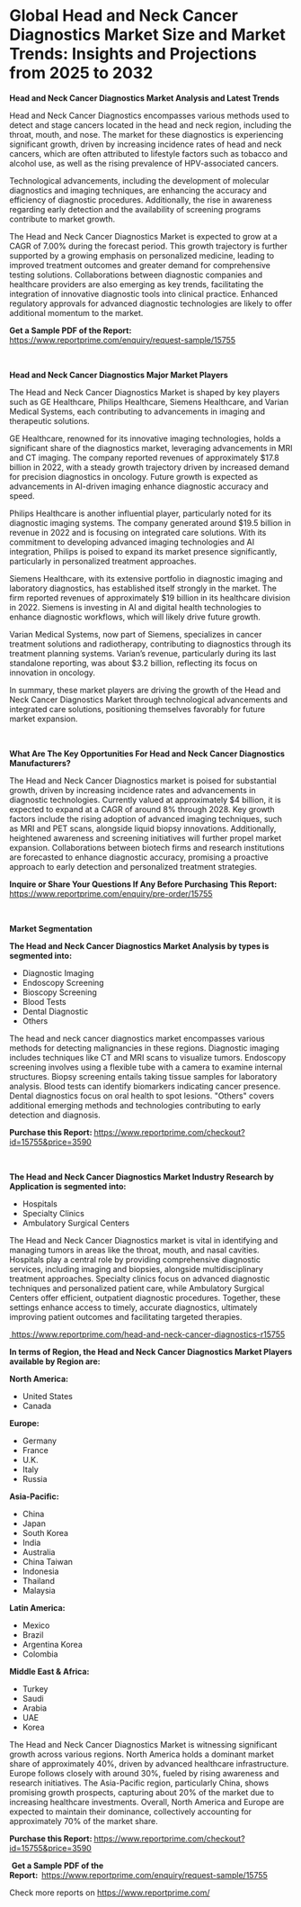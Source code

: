<p><h1>Global Head and Neck Cancer Diagnostics Market Size and Market Trends: Insights and Projections from 2025 to 2032</h1></p><p><strong>Head and Neck Cancer Diagnostics Market Analysis and Latest Trends</strong></p>
<p><p>Head and Neck Cancer Diagnostics encompasses various methods used to detect and stage cancers located in the head and neck region, including the throat, mouth, and nose. The market for these diagnostics is experiencing significant growth, driven by increasing incidence rates of head and neck cancers, which are often attributed to lifestyle factors such as tobacco and alcohol use, as well as the rising prevalence of HPV-associated cancers. </p><p>Technological advancements, including the development of molecular diagnostics and imaging techniques, are enhancing the accuracy and efficiency of diagnostic procedures. Additionally, the rise in awareness regarding early detection and the availability of screening programs contribute to market growth. </p><p>The Head and Neck Cancer Diagnostics Market is expected to grow at a CAGR of 7.00% during the forecast period. This growth trajectory is further supported by a growing emphasis on personalized medicine, leading to improved treatment outcomes and greater demand for comprehensive testing solutions. Collaborations between diagnostic companies and healthcare providers are also emerging as key trends, facilitating the integration of innovative diagnostic tools into clinical practice. Enhanced regulatory approvals for advanced diagnostic technologies are likely to offer additional momentum to the market.</p></p>
<p><strong>Get a Sample PDF of the Report:&nbsp;</strong> <a href="https://www.reportprime.com/enquiry/request-sample/15755?utm_campaign=1835&utm_medium=2&utm_source=Github&utm_content=ia&utm_term=20032025&utm_id=head-and-neck-cancer-diagnostics">https://www.reportprime.com/enquiry/request-sample/15755</a></p>
<p>&nbsp;</p>
<p><strong>Head and Neck Cancer Diagnostics Major Market Players</strong></p>
<p><p>The Head and Neck Cancer Diagnostics Market is shaped by key players such as GE Healthcare, Philips Healthcare, Siemens Healthcare, and Varian Medical Systems, each contributing to advancements in imaging and therapeutic solutions.</p><p>GE Healthcare, renowned for its innovative imaging technologies, holds a significant share of the diagnostics market, leveraging advancements in MRI and CT imaging. The company reported revenues of approximately $17.8 billion in 2022, with a steady growth trajectory driven by increased demand for precision diagnostics in oncology. Future growth is expected as advancements in AI-driven imaging enhance diagnostic accuracy and speed.</p><p>Philips Healthcare is another influential player, particularly noted for its diagnostic imaging systems. The company generated around $19.5 billion in revenue in 2022 and is focusing on integrated care solutions. With its commitment to developing advanced imaging technologies and AI integration, Philips is poised to expand its market presence significantly, particularly in personalized treatment approaches.</p><p>Siemens Healthcare, with its extensive portfolio in diagnostic imaging and laboratory diagnostics, has established itself strongly in the market. The firm reported revenues of approximately $19 billion in its healthcare division in 2022. Siemens is investing in AI and digital health technologies to enhance diagnostic workflows, which will likely drive future growth.</p><p>Varian Medical Systems, now part of Siemens, specializes in cancer treatment solutions and radiotherapy, contributing to diagnostics through its treatment planning systems. Varian’s revenue, particularly during its last standalone reporting, was about $3.2 billion, reflecting its focus on innovation in oncology.</p><p>In summary, these market players are driving the growth of the Head and Neck Cancer Diagnostics Market through technological advancements and integrated care solutions, positioning themselves favorably for future market expansion.</p></p>
<p>&nbsp;</p>
<p><strong>What Are The Key Opportunities For Head and Neck Cancer Diagnostics Manufacturers?</strong></p>
<p><p>The Head and Neck Cancer Diagnostics market is poised for substantial growth, driven by increasing incidence rates and advancements in diagnostic technologies. Currently valued at approximately $4 billion, it is expected to expand at a CAGR of around 8% through 2028. Key growth factors include the rising adoption of advanced imaging techniques, such as MRI and PET scans, alongside liquid biopsy innovations. Additionally, heightened awareness and screening initiatives will further propel market expansion. Collaborations between biotech firms and research institutions are forecasted to enhance diagnostic accuracy, promising a proactive approach to early detection and personalized treatment strategies.</p></p>
<p><strong>Inquire or Share Your Questions If Any Before Purchasing This Report:</strong> <a href="https://www.reportprime.com/enquiry/pre-order/15755?utm_campaign=1835&utm_medium=2&utm_source=Github&utm_content=ia&utm_term=20032025&utm_id=head-and-neck-cancer-diagnostics">https://www.reportprime.com/enquiry/pre-order/15755</a></p>
<p>&nbsp;</p>
<p><strong>Market Segmentation</strong></p>
<p><strong>The Head and Neck Cancer Diagnostics Market Analysis by types is segmented into:</strong></p>
<p><ul><li>Diagnostic Imaging</li><li>Endoscopy Screening</li><li>Bioscopy Screening</li><li>Blood Tests</li><li>Dental Diagnostic</li><li>Others</li></ul></p>
<p><p>The head and neck cancer diagnostics market encompasses various methods for detecting malignancies in these regions. Diagnostic imaging includes techniques like CT and MRI scans to visualize tumors. Endoscopy screening involves using a flexible tube with a camera to examine internal structures. Biopsy screening entails taking tissue samples for laboratory analysis. Blood tests can identify biomarkers indicating cancer presence. Dental diagnostics focus on oral health to spot lesions. "Others" covers additional emerging methods and technologies contributing to early detection and diagnosis.</p></p>
<p><strong>Purchase this Report:&nbsp;</strong><a href="https://www.reportprime.com/checkout?id=15755&price=3590&utm_campaign=1835&utm_medium=2&utm_source=Github&utm_content=ia&utm_term=20032025&utm_id=head-and-neck-cancer-diagnostics">https://www.reportprime.com/checkout?id=15755&price=3590</a></p>
<p>&nbsp;</p>
<p><strong>The Head and Neck Cancer Diagnostics Market Industry Research by Application is segmented into:</strong></p>
<p><ul><li>Hospitals</li><li>Specialty Clinics</li><li>Ambulatory Surgical Centers</li></ul></p>
<p><p>The Head and Neck Cancer Diagnostics market is vital in identifying and managing tumors in areas like the throat, mouth, and nasal cavities. Hospitals play a central role by providing comprehensive diagnostic services, including imaging and biopsies, alongside multidisciplinary treatment approaches. Specialty clinics focus on advanced diagnostic techniques and personalized patient care, while Ambulatory Surgical Centers offer efficient, outpatient diagnostic procedures. Together, these settings enhance access to timely, accurate diagnostics, ultimately improving patient outcomes and facilitating targeted therapies.</p></p>
<p><a href="https://www.reportprime.com/head-and-neck-cancer-diagnostics-r15755?utm_campaign=1835&utm_medium=2&utm_source=Github&utm_content=ia&utm_term=20032025&utm_id=head-and-neck-cancer-diagnostics">&nbsp;https://www.reportprime.com/head-and-neck-cancer-diagnostics-r15755</a></p>
<p><strong>In terms of Region, the Head and Neck Cancer Diagnostics Market Players available by Region are:</strong></p>
<p>
    <p> <strong> North America: </strong>
        <ul>
            <li>United States</li>
            <li>Canada</li>
        </ul>
        </p> 
    <p> <strong> Europe: </strong>
        <ul>
            <li>Germany</li>
            <li>France</li>
            <li>U.K.</li>
            <li>Italy</li>
            <li>Russia</li>
        </ul>
        </p> 
    <p> <strong> Asia-Pacific: </strong>
        <ul>
            <li>China</li>
            <li>Japan</li>
            <li>South Korea</li>
            <li>India</li>
            <li>Australia</li>
            <li>China Taiwan</li>
            <li>Indonesia</li>
            <li>Thailand</li>
            <li>Malaysia</li>
        </ul>
        </p> 
    <p> <strong> Latin America: </strong>
        <ul>
            <li>Mexico</li>
            <li>Brazil</li>
            <li>Argentina Korea</li>
            <li>Colombia</li>
        </ul>
        </p> 
    <p> <strong> Middle East & Africa: </strong>
        <ul>
            <li>Turkey</li>
            <li>Saudi</li>
            <li>Arabia</li>
            <li>UAE</li>
            <li>Korea</li>
        </ul>
    </p>
    </p>
<p><p>The Head and Neck Cancer Diagnostics Market is witnessing significant growth across various regions. North America holds a dominant market share of approximately 40%, driven by advanced healthcare infrastructure. Europe follows closely with around 30%, fueled by rising awareness and research initiatives. The Asia-Pacific region, particularly China, shows promising growth prospects, capturing about 20% of the market due to increasing healthcare investments. Overall, North America and Europe are expected to maintain their dominance, collectively accounting for approximately 70% of the market share.</p></p>
<p><strong>Purchase this Report: </strong><a href="https://www.reportprime.com/checkout?id=15755&price=3590&utm_campaign=1835&utm_medium=2&utm_source=Github&utm_content=ia&utm_term=20032025&utm_id=head-and-neck-cancer-diagnostics">https://www.reportprime.com/checkout?id=15755&price=3590</a></p>
<p>&nbsp;<strong>Get a Sample PDF of the Report:&nbsp;&nbsp;</strong><a href="https://www.reportprime.com/enquiry/request-sample/15755?utm_campaign=1835&utm_medium=2&utm_source=Github&utm_content=ia&utm_term=20032025&utm_id=head-and-neck-cancer-diagnostics">https://www.reportprime.com/enquiry/request-sample/15755</a></p>
<p><strong></strong></p>
<p>Check more reports on <a href="https://www.reportprime.com/?utm_campaign=1835&utm_medium=2&utm_source=Github&utm_content=ia&utm_term=20032025&utm_id=head-and-neck-cancer-diagnostics">https://www.reportprime.com/</a></p>